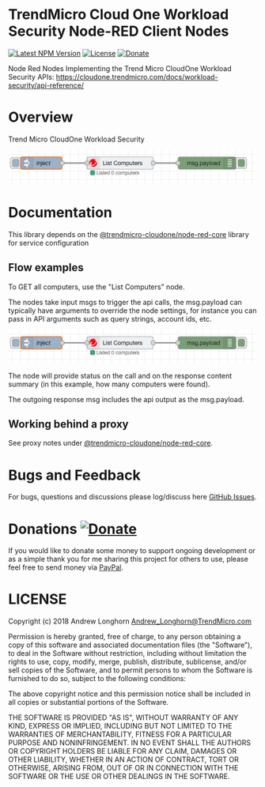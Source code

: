 # TrendMicro Cloud One Workload Security Node-RED Client Nodes
[![Latest NPM Version](https://img.shields.io/npm/v/@trendmicro-cloudone/node-red-workloadsecurity.svg)](https://www.npmjs.com/package/@trendmicro-cloudone/node-red-workloadsecurity)
[![License](https://img.shields.io/github/license/TrendAndrew/node-red-workloadsecurity.svg)](https://github.com/TrendAndrew/node-red-workloadsecurity/blob/main/LICENSE)
[![Donate](https://img.shields.io/badge/donate-PayPal-green.svg)](https://www.paypal.com/cgi-bin/webscr?cmd=_s-xclick&hosted_button_id=JUYN6NBFELTC2&source=url)

Node Red Nodes Implementing the Trend Micro CloudOne Workload Security APIs: https://cloudone.trendmicro.com/docs/workload-security/api-reference/

# Overview

Trend Micro CloudOne Workload Security

![List Computers Flow Example](https://github.com/TrendAndrew/node-red-workloadsecurity/raw/main/images/example-listcomputers.png "List Computers Flow Example")

# Documentation

This library depends on the [@trendmicro-cloudone/node-red-core](https://flows.nodered.org/node/@trendmicro-cloudone/node-red-core) library for service configuration

## Flow examples

To GET all computers, use the "List Computers" node.

The nodes take input msgs to trigger the api calls, the msg.payload can typically have arguments to override the node settings, for instance you can pass in API arguments such as query strings, account ids, etc.

![List Computers Flow Example](https://github.com/TrendAndrew/node-red-workloadsecurity/raw/main/images/example-listcomputers.png "List Computers Flow Example")

The node will provide status on the call and on the response content summary (in this example, how many computers were found).

The outgoing response msg includes the api output as the msg.payload.

## Working behind a proxy

See proxy notes under [@trendmicro-cloudone/node-red-core](https://flows.nodered.org/node/@trendmicro-cloudone/node-red-core).

# Bugs and Feedback

For bugs, questions and discussions please log/discuss here 
[GitHub Issues](https://github.com/TrendAndrew/node-red-workloadsecurity/issues).

# Donations [![Donate](https://img.shields.io/badge/donate-PayPal-green.svg)](https://www.paypal.com/cgi-bin/webscr?cmd=_s-xclick&hosted_button_id=JUYN6NBFELTC2&source=url)

If you would like to donate some money to support ongoing development or as a simple thank you for me sharing this project for others to use, please feel free to send money via
[PayPal](https://www.paypal.com/cgi-bin/webscr?cmd=_s-xclick&hosted_button_id=JUYN6NBFELTC2&source=url).

# LICENSE

Copyright (c) 2018 Andrew Longhorn <Andrew_Longhorn@TrendMicro.com>

Permission is hereby granted, free of charge, to any person obtaining a copy
of this software and associated documentation files (the "Software"), to deal
in the Software without restriction, including without limitation the rights
to use, copy, modify, merge, publish, distribute, sublicense, and/or sell
copies of the Software, and to permit persons to whom the Software is
furnished to do so, subject to the following conditions:

The above copyright notice and this permission notice shall be included in all
copies or substantial portions of the Software.

THE SOFTWARE IS PROVIDED "AS IS", WITHOUT WARRANTY OF ANY KIND, EXPRESS OR
IMPLIED, INCLUDING BUT NOT LIMITED TO THE WARRANTIES OF MERCHANTABILITY,
FITNESS FOR A PARTICULAR PURPOSE AND NONINFRINGEMENT. IN NO EVENT SHALL THE
AUTHORS OR COPYRIGHT HOLDERS BE LIABLE FOR ANY CLAIM, DAMAGES OR OTHER
LIABILITY, WHETHER IN AN ACTION OF CONTRACT, TORT OR OTHERWISE, ARISING FROM,
OUT OF OR IN CONNECTION WITH THE SOFTWARE OR THE USE OR OTHER DEALINGS IN THE
SOFTWARE.
